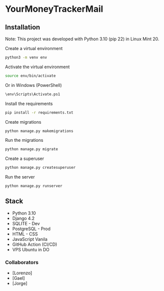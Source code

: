 # YourMoneyTrackerMail


## Installation
Note: This project was developed with Python 3.10 (pip 22) in Linux Mint 20.

Create a virtual environment
```bash
python3 -m venv env
```
Activate the virtual environment
```bash
source env/bin/activate
```
Or in Windows (PowerShell)
```bash
\env\Scripts\Activate.ps1
```
Install the requirements
```bash
pip install -r requirements.txt
```
Create migrations
```bash
python manage.py makemigrations
```
Run the migrations
```bash
python manage.py migrate
```
Create a superuser
```bash
python manage.py createsuperuser
```
Run the server
```bash
python manage.py runserver
```

## Stack
+ Python 3.10
+ Django 4.2
+ SQLITE - Dev
+ PostgreSQL - Prod
+ HTML - CSS
+ JavaScript Vanila
+ GitHub Action (CI/CD)
+ VPS Ubuntu in DO

### Collaborators
- [Lorenzo]
- [Gael]
- [Jorge]
